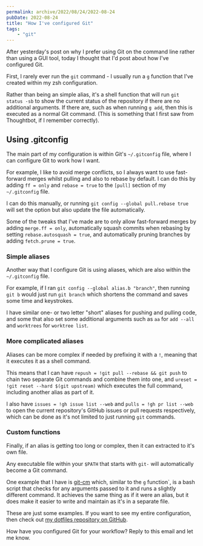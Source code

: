 ```yaml
---
permalink: archive/2022/08/24/2022-08-24
pubDate: 2022-08-24
title: "How I've configured Git"
tags:
    - "git"
---
```


After yesterday's post on why I prefer using Git on the command line rather than using a GUI tool, today I thought that I'd post about how I've configured Git.

First, I rarely ever run the `git` command - I usually run a `g` function that I've created within my zsh configuration.

Rather than being an simple alias, it's a shell function that will run `git status -sb` to show the current status of the repository if there are no additional arguments. If there are, such as when running `g add`, then this is executed as a normal Git command. (This is something that I first saw from Thoughtbot, if I remember correctly).

## Using .gitconfig

The main part of my configuration is within Git's `~/.gitconfig` file, where I can configure Git to work how I want.

For example, I like to avoid merge conflicts, so I always want to use fast-forward merges whilst pulling and also to rebase by default. I can do this by adding `ff = only` and `rebase = true` to the `[pull]` section of my `~/.gitconfig` file.

I can do this manually, or running `git config --global pull.rebase true` will set the option but also update the file automatically.

Some of the tweaks that I've made are to only allow fast-forward merges by adding `merge.ff = only`, automatically squash commits when rebasing by setting `rebase.autosquash = true`, and automatically pruning branches by adding `fetch.prune = true`.

### Simple aliases

Another way that I configure Git is using aliases, which are also within the `~/.gitconfig` file.

For example, if I ran `git config --global alias.b "branch"`, then running `git b` would just run `git branch` which shortens the command and saves some time and keystrokes.

I have similar one- or two letter "short" aliases for pushing and pulling code, and some that also set some additional arguments such as `aa` for `add --all` and `worktrees` for `worktree list`.

### More complicated aliases

Aliases can be more complex if needed by prefixing it with a `!`, meaning that it executes it as a shell command.

This means that I can have `repush = !git pull --rebase && git push` to chain two separate Git commands and combine them into one, and `ureset = !git reset --hard $(git upstream)` which executes the full command, including another alias as part of it.

I also have `issues = !gh issue list --web` and `pulls = !gh pr list --web` to open the current repository's GitHub issues or pull requests respectively, which can be done as it's not limited to just running `git` commands.

### Custom functions

Finally, if an alias is getting too long or complex, then it can extracted to it's own file.

Any executable file within your `$PATH` that starts with `git-` will automatically become a Git command.

One example that I have is [git-cm](https://github.com/opdavies/dotfiles/blob/2b20cd1e59ae3b1fa81074077e855cbdfa02f146/bin/bin/git-cm) which, similar to the `g` function`, is a bash script that checks for any arguments passed to it and runs a slightly different command. It achieves the same thing as if it were an alias, but it does make it easier to write and maintain as it's in a separate file.

These are just some examples. If you want to see my entire configuration, then check out [my dotfiles repository on GitHub](https://github.com/opdavies/dotfiles/tree/2b20cd1e59ae3b1fa81074077e855cbdfa02f146/roles/git/files).

How have you configured Git for your workflow? Reply to this email and let me know.
